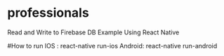 # professionals
Read and Write to Firebase DB Example Using React Native

#How to run
IOS : react-native run-ios
Android: react-native run-android

